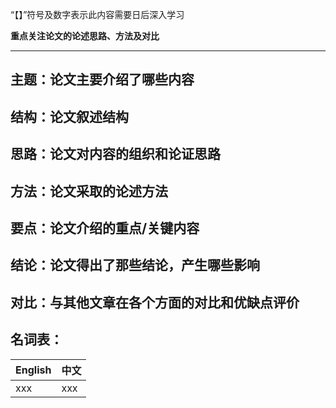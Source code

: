 [1]: template(https://template.md)

“【】”符号及数字表示此内容需要日后深入学习

**重点关注论文的论述思路、方法及对比**

---

## 主题：论文主要介绍了哪些内容



## 结构：论文叙述结构



## 思路：论文对内容的组织和论证思路



## 方法：论文采取的论述方法



## 要点：论文介绍的重点/关键内容



## 结论：论文得出了那些结论，产生哪些影响



## 对比：与其他文章在各个方面的对比和优缺点评价



## 名词表：

| English | 中文 |
| ------- | ---- |
| xxx     | xxx  |


